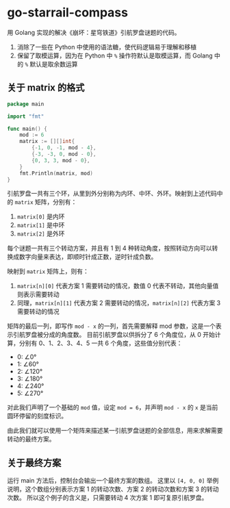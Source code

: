 # go-starrail-compass

用 Golang 实现的解决《崩坏：星穹铁道》引航罗盘谜题的代码。

1. 消除了一些在 Python 中使用的语法糖，使代码逻辑易于理解和移植
2. 保留了取模运算，因为在 Python 中 `%` 操作符默认是取模运算，而 Golang 中的 `%` 默认是取余数运算

## 关于 matrix 的格式

```go
package main

import "fmt"

func main() {
	mod := 6
	matrix := [][]int{
		{-1, 0, -1, mod - 4},
		{-3, -3, 0, mod - 0},
		{0, 3, 3, mod - 0},
	}
	fmt.Println(matrix, mod)
}

```

引航罗盘一共有三个环，从里到外分别称为内环、中环、外环。映射到上述代码中的 `matrix` 矩阵，分别有：

1. `matrix[0]` 是内环
2. `matrix[1]` 是中环
3. `matrix[2]` 是外环

每个谜题一共有三个转动方案，并且有 1 到 4 种转动角度，按照转动方向可以转换成数字向量来表达，即顺时针成正数，逆时针成负数。

映射到 `matrix` 矩阵上，则有：

1. `matrix[n][0]` 代表方案 1 需要转动的情况，数值 0 代表不转动，其他向量值则表示需要转动
2. 同理，`matrix[n][1]` 代表方案 2 需要转动的情况，`matrix[n][2]` 代表方案 3 需要转动的情况

矩阵的最后一列，即写作 `mod - x` 的一列，首先需要解释 mod 参数，这是一个表示引航罗盘被分成的角度数。
目前引航罗盘以供拆分了 6 个角度位，从 0 开始计算，分别有 0、1、2、3、4、5 一共 6 个角度，这些值分别代表：

- 0: ∠0°
- 1: ∠60°
- 2: ∠120°
- 3: ∠180°
- 4: ∠240°
- 5: ∠270°

对此我们声明了一个基础的 `mod` 值，设定 `mod = 6`，并声明 `mod - x` 的 `x` 是当前圆环停留的刻度标识。

由此我们就可以使用一个矩阵来描述某一引航罗盘谜题的全部信息，用来求解需要转动的最终方案。

## 关于最终方案

运行 main 方法后，控制台会输出一个最终方案的数组。
这里以 `[4, 0, 0]` 举例说明，这个数组分别表示方案 1 的转动次数、方案 2 的转动次数和方案 3 的转动次数。
所以这个例子的含义是，只需要转动 4 次方案 1 即可复原引航罗盘。
